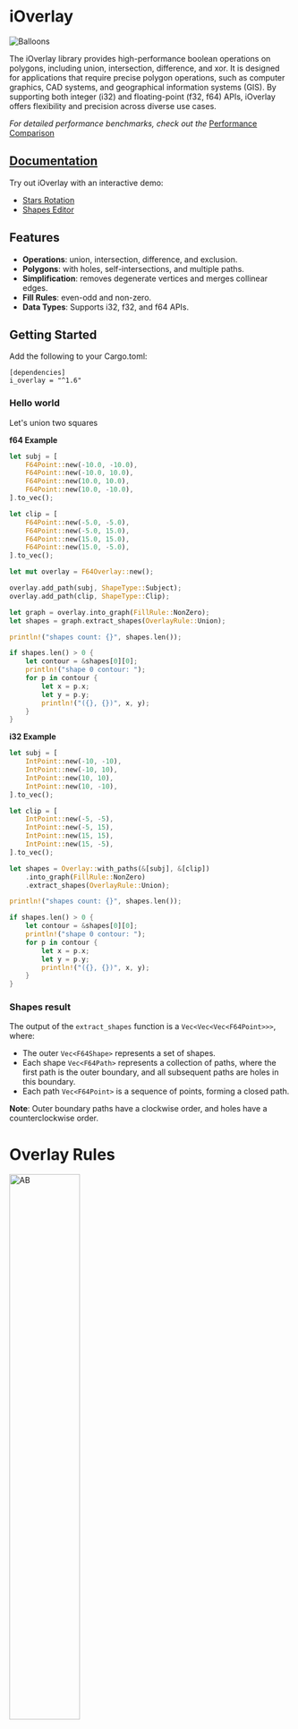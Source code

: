 # iOverlay
![Balloons](readme/balloons.svg)

The iOverlay library provides high-performance boolean operations on polygons, including union, intersection, difference, and xor. It is designed for applications that require precise polygon operations, such as computer graphics, CAD systems, and geographical information systems (GIS). By supporting both integer (i32) and floating-point (f32, f64) APIs, iOverlay offers flexibility and precision across diverse use cases.  

*For detailed performance benchmarks, check out the* [Performance Comparison](https://ishape-rust.github.io/iShape-js/overlay/performance/performance.html)


## [Documentation](https://ishape-rust.github.io/iShape-js/overlay/stars_demo.html)
Try out iOverlay with an interactive demo:

- [Stars Rotation](https://ishape-rust.github.io/iShape-js/overlay/stars_demo.html)
- [Shapes Editor](https://ishape-rust.github.io/iShape-js/overlay/shapes_editor.html)



## Features

- **Operations**: union, intersection, difference, and exclusion.
- **Polygons**: with holes, self-intersections, and multiple paths.
- **Simplification**: removes degenerate vertices and merges collinear edges.
- **Fill Rules**: even-odd and non-zero.
- **Data Types**: Supports i32, f32, and f64 APIs.

## Getting Started

Add the following to your Cargo.toml:
```
[dependencies]
i_overlay = "^1.6"
```

### Hello world

Let's union two squares

**f64 Example**

```rust
let subj = [
    F64Point::new(-10.0, -10.0),
    F64Point::new(-10.0, 10.0),
    F64Point::new(10.0, 10.0),
    F64Point::new(10.0, -10.0),
].to_vec();

let clip = [
    F64Point::new(-5.0, -5.0),
    F64Point::new(-5.0, 15.0),
    F64Point::new(15.0, 15.0),
    F64Point::new(15.0, -5.0),
].to_vec();

let mut overlay = F64Overlay::new();

overlay.add_path(subj, ShapeType::Subject);
overlay.add_path(clip, ShapeType::Clip);

let graph = overlay.into_graph(FillRule::NonZero);
let shapes = graph.extract_shapes(OverlayRule::Union);

println!("shapes count: {}", shapes.len());

if shapes.len() > 0 {
    let contour = &shapes[0][0];
    println!("shape 0 contour: ");
    for p in contour {
        let x = p.x;
        let y = p.y;
        println!("({}, {})", x, y);
    }
}
```

**i32 Example**

```rust
let subj = [
    IntPoint::new(-10, -10),
    IntPoint::new(-10, 10),
    IntPoint::new(10, 10),
    IntPoint::new(10, -10),
].to_vec();

let clip = [
    IntPoint::new(-5, -5),
    IntPoint::new(-5, 15),
    IntPoint::new(15, 15),
    IntPoint::new(15, -5),
].to_vec();

let shapes = Overlay::with_paths(&[subj], &[clip])
    .into_graph(FillRule::NonZero)
    .extract_shapes(OverlayRule::Union);

println!("shapes count: {}", shapes.len());

if shapes.len() > 0 {
    let contour = &shapes[0][0];
    println!("shape 0 contour: ");
    for p in contour {
        let x = p.x;
        let y = p.y;
        println!("({}, {})", x, y);
    }
}
```
### Shapes result

The output of the `extract_shapes` function is a `Vec<Vec<Vec<F64Point>>>`, where:

- The outer `Vec<F64Shape>` represents a set of shapes.
- Each shape `Vec<F64Path>` represents a collection of paths, where the first path is the outer boundary, and all subsequent paths are holes in this boundary.
- Each path `Vec<F64Point>` is a sequence of points, forming a closed path.

**Note**: Outer boundary paths have a clockwise order, and holes have a counterclockwise order.

# Overlay Rules

<img src="readme/ab.svg" alt="AB" style="width:50%;">

### Union, A or B
<img src="readme/union.svg" alt="Union" style="width:50%;">

### Intersection, A and B
<img src="readme/intersection.svg" alt="Intersection" style="width:50%;">

### Difference, A - B
<img src="readme/difference_ab.svg" alt="Difference" style="width:50%;">

### Inverse Difference, B - A
<img src="readme/difference_ba.svg" alt="Inverse Difference" style="width:50%;">

### Exclusion, A xor B
<img src="readme/exclusion.svg" alt="Exclusion" style="width:50%;">
